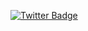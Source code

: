 [![Twitter Badge](https://img.shields.io/badge/-@jdavidmunive-1ca0f1?style=flat-square&labelColor=1ca0f1&logo=twitter&logoColor=white&link=https://twitter.com/JDavidMunive)](https://twitter.com/JDavidMunive)
